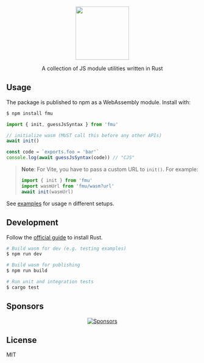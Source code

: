 <br>

<p align="center">
  <picture>
    <source media="(prefers-color-scheme: dark)" srcset="https://user-images.githubusercontent.com/34116392/179419080-7ef828f6-6f83-429c-ae4b-3d8e40976c4d.svg" height="140">
    <img src="https://user-images.githubusercontent.com/34116392/179418976-8154b41b-087a-4a5a-9254-639707e48a4e.svg" height="140">
  </picture>
</p>

<p align="center">
  A collection of JS module utilities written in Rust
</p>

## Usage

The package is published to npm as a WebAssembly module. Install with:

```bash
$ npm install fmu
```

```js
import { init, guessJsSyntax } from 'fmu'

// initialize wasm (MUST call this before any other APIs)
await init()

const code = `exports.foo = 'bar'`
console.log(await guessJsSyntax(code)) // "CJS"
```

> **Note**: For Vite, you have to pass a custom URL to `init()`. For example:
>
> ```js
> import { init } from 'fmu'
> import wasmUrl from 'fmu/wasm?url'
> await init(wasmUrl)
> ```

See [examples](./examples/) for usage n different setups.

## Development

Follow the [official guide](https://www.rust-lang.org/tools/install) to install Rust.

```bash
# Build wasm for dev (e.g. testing examples)
$ npm run dev

# Build wasm for publishing
$ npm run build

# Run unit and integration tests
$ cargo test
```

## Sponsors

<p align="center">
  <a href="https://bjornlu.com/sponsors.svg">
    <img src="https://bjornlu.com/sponsors.svg" alt="Sponsors" />
  </a>
</p>

## License

MIT
